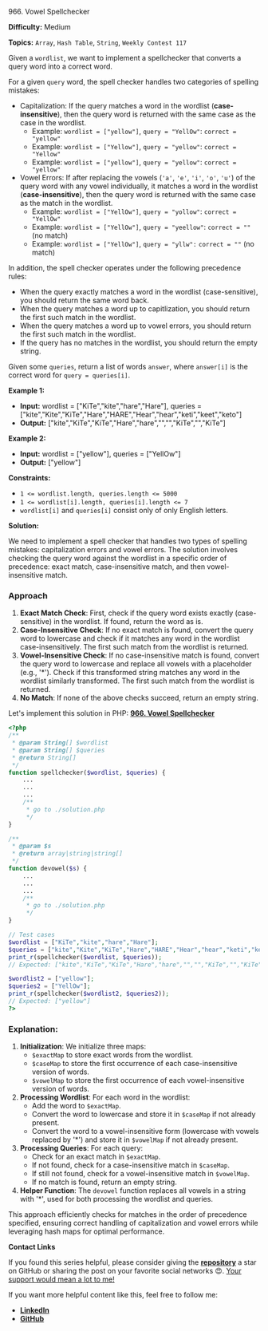 966\. Vowel Spellchecker

**Difficulty:** Medium

**Topics:** `Array`, `Hash Table`, `String`, `Weekly Contest 117`

Given a `wordlist`, we want to implement a spellchecker that converts a query word into a correct word.

For a given `query` word, the spell checker handles two categories of spelling mistakes:

- Capitalization: If the query matches a word in the wordlist (**case-insensitive**), then the query word is returned with the same case as the case in the wordlist.
  - Example: `wordlist = ["yellow"]`, `query = "YellOw"`: `correct = "yellow"`
  - Example: `wordlist = ["Yellow"]`, `query = "yellow"`: `correct = "Yellow"`
  - Example: `wordlist = ["yellow"]`, `query = "yellow"`: `correct = "yellow"`
- Vowel Errors: If after replacing the vowels (`'a'`, `'e'`, `'i'`, `'o'`, `'u'`) of the query word with any vowel individually, it matches a word in the wordlist (**case-insensitive**), then the query word is returned with the same case as the match in the wordlist.
  - Example: `wordlist = ["YellOw"]`, `query = "yollow"`: `correct = "YellOw"`
  - Example: `wordlist = ["YellOw"]`, `query = "yeellow"`: `correct = ""` (no match)
  - Example: `wordlist = ["YellOw"]`, `query = "yllw":` `correct = ""` (no match)

In addition, the spell checker operates under the following precedence rules:

- When the query exactly matches a word in the wordlist (case-sensitive), you should return the same word back.
- When the query matches a word up to capitlization, you should return the first such match in the wordlist.
- When the query matches a word up to vowel errors, you should return the first such match in the wordlist.
- If the query has no matches in the wordlist, you should return the empty string.

Given some `queries`, return a list of words `answer`, where `answer[i]` is the correct word for `query = queries[i]`.

**Example 1:**

- **Input:** wordlist = ["KiTe","kite","hare","Hare"], queries = ["kite","Kite","KiTe","Hare","HARE","Hear","hear","keti","keet","keto"]
- **Output:** ["kite","KiTe","KiTe","Hare","hare","","","KiTe","","KiTe"]

**Example 2:**

- **Input:** wordlist = ["yellow"], queries = ["YellOw"]
- **Output:** ["yellow"]

**Constraints:**

- `1 <= wordlist.length, queries.length <= 5000`
- `1 <= wordlist[i].length, queries[i].length <= 7`
- `wordlist[i]` and `queries[i]` consist only of only English letters.







**Solution:**

We need to implement a spell checker that handles two types of spelling mistakes: capitalization errors and vowel errors. The solution involves checking the query word against the wordlist in a specific order of precedence: exact match, case-insensitive match, and then vowel-insensitive match.

### Approach
1. **Exact Match Check**: First, check if the query word exists exactly (case-sensitive) in the wordlist. If found, return the word as is.
2. **Case-Insensitive Check**: If no exact match is found, convert the query word to lowercase and check if it matches any word in the wordlist case-insensitively. The first such match from the wordlist is returned.
3. **Vowel-Insensitive Check**: If no case-insensitive match is found, convert the query word to lowercase and replace all vowels with a placeholder (e.g., '*'). Check if this transformed string matches any word in the wordlist similarly transformed. The first such match from the wordlist is returned.
4. **No Match**: If none of the above checks succeed, return an empty string.

Let's implement this solution in PHP: **[966. Vowel Spellchecker](https://github.com/mah-shamim/leet-code-in-php/tree/main/algorithms/000966-vowel-spellchecker/solution.php)**

```php
<?php
/**
 * @param String[] $wordlist
 * @param String[] $queries
 * @return String[]
 */
function spellchecker($wordlist, $queries) {
    ...
    ...
    ...
    /**
     * go to ./solution.php
     */
}

/**
 * @param $s
 * @return array|string|string[]
 */
function devowel($s) {
    ...
    ...
    ...
    /**
     * go to ./solution.php
     */
}

// Test cases
$wordlist = ["KiTe","kite","hare","Hare"];
$queries = ["kite","Kite","KiTe","Hare","HARE","Hear","hear","keti","keet","keto"];
print_r(spellchecker($wordlist, $queries));
// Expected: ["kite","KiTe","KiTe","Hare","hare","","","KiTe","","KiTe"]

$wordlist2 = ["yellow"];
$queries2 = ["YellOw"];
print_r(spellchecker($wordlist2, $queries2));
// Expected: ["yellow"]
?>
```

### Explanation:

1. **Initialization**: We initialize three maps:
    - `$exactMap` to store exact words from the wordlist.
    - `$caseMap` to store the first occurrence of each case-insensitive version of words.
    - `$vowelMap` to store the first occurrence of each vowel-insensitive version of words.
2. **Processing Wordlist**: For each word in the wordlist:
    - Add the word to `$exactMap`.
    - Convert the word to lowercase and store it in `$caseMap` if not already present.
    - Convert the word to a vowel-insensitive form (lowercase with vowels replaced by '*') and store it in `$vowelMap` if not already present.
3. **Processing Queries**: For each query:
    - Check for an exact match in `$exactMap`.
    - If not found, check for a case-insensitive match in `$caseMap`.
    - If still not found, check for a vowel-insensitive match in `$vowelMap`.
    - If no match is found, return an empty string.
4. **Helper Function**: The `devowel` function replaces all vowels in a string with '*', used for both processing the wordlist and queries.

This approach efficiently checks for matches in the order of precedence specified, ensuring correct handling of capitalization and vowel errors while leveraging hash maps for optimal performance.

**Contact Links**

If you found this series helpful, please consider giving the **[repository](https://github.com/mah-shamim/leet-code-in-php)** a star on GitHub or sharing the post on your favorite social networks 😍. [Your support would mean a lot to me!](https://jackaltimer.com/hzk8jsphf8?key=5ba736283dafd7f94a84865e3cc3d775)

If you want more helpful content like this, feel free to follow me:

- **[LinkedIn](https://www.linkedin.com/in/arifulhaque/)**
- **[GitHub](https://github.com/mah-shamim)**